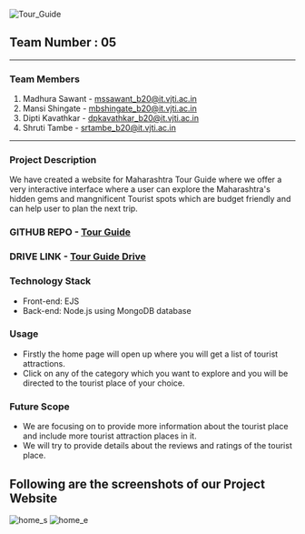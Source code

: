 
![Tour_Guide](https://user-images.githubusercontent.com/84861665/165694124-573b199c-9dc5-4aaa-b97b-dca4a038ebb7.png)
## **Team Number : 05**
---
### **Team Members**

1. Madhura Sawant - mssawant_b20@it.vjti.ac.in
2. Mansi Shingate - mbshingate_b20@it.vjti.ac.in
3. Dipti Kavathkar - dpkavathkar_b20@it.vjti.ac.in
4. Shruti Tambe - srtambe_b20@it.vjti.ac.in

---
### **Project Description**

We have created a website for Maharashtra Tour Guide where we offer a very interactive interface where a user can explore the Maharashtra's hidden gems and mangnificent Tourist spots which are budget friendly and can help user to plan the next trip.


### **GITHUB REPO** - [Tour Guide]( https://github.com/Madhura-saw/Tour-Guide)
### **DRIVE LINK** - [Tour Guide Drive](https://drive.google.com/drive/u/0/folders/1RVvO1I57hpM3rurwNt9y_gfzVy2bbC47)

### **Technology Stack**

- Front-end: EJS
- Back-end: Node.js using MongoDB database

### **Usage**
- Firstly the home page will open up where you will get a list of tourist attractions.
- Click on any of the category which you want to explore and you will be directed to the tourist place of     your choice.

### **Future Scope**

- We are focusing on to provide more information about the tourist place and include more tourist attraction places in it.
- We will try to provide details about the reviews and ratings of the tourist place.

## **Following are the screenshots of our Project Website**

![home_s](https://user-images.githubusercontent.com/90787486/165693429-5fd47043-a0e4-45d0-8a1f-3f65996ba0c9.png)
![home_e](https://user-images.githubusercontent.com/90787486/165693437-6112d4e0-88c4-4de5-aeeb-59f7e3309ea5.png)
